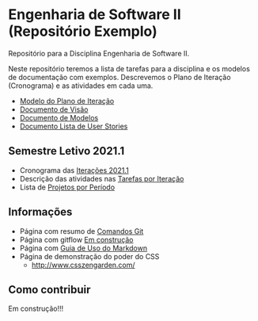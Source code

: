 # Engenharia de Software II (Repositório Exemplo)

Repositório para a Disciplina Engenharia de Software II.

Neste repositório teremos a lista de tarefas para a disciplina e os modelos de documentação com exemplos. Descrevemos o Plano de Iteração (Cronograma) e as atividades em cada uma.

* [Modelo do Plano de Iteração](docs/doc-iteracao.md)
* [Documento de Visão](docs/doc-visao.md)
* [Documento de Modelos](docs/doc-modelos.md)
* [Documento Lista de User Stories](docs/doc-userstories.md)

## Semestre Letivo 2021.1

* Cronograma das [Iterações 2021.1](projetos/20211/iteracao.md)
* Descrição das atividades nas [Tarefas por Iteração](docs/doc-tarefas.md)
* Lista de [Projetos por Período](projetos/README.md)

## Informações

* Página com resumo de [Comandos Git](docs/github.md)
* Página com gitflow [Em construção](docs/gitflow.md)
* Página com [Guia de Uso do Markdown](https://docs.pipz.com/central-de-ajuda/learning-center/guia-basico-de-markdown)
* Página de demonstração do poder do CSS
  * http://www.csszengarden.com/

## Como contribuir

Em construção!!!
